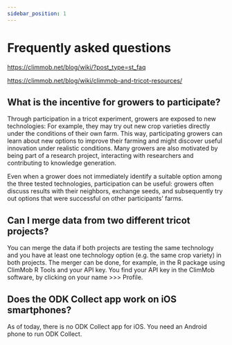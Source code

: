 ```yaml
---
sidebar_position: 1
---
```


# Frequently asked questions

https://climmob.net/blog/wiki/?post_type=st_faq

https://climmob.net/blog/wiki/climmob-and-tricot-resources/

## What is the incentive for growers to participate?

Through participation in a tricot experiment, growers are exposed to new technologies: For example, they may try out new crop varieties directly under the conditions of their own farm. This way, participating growers can learn about new options to improve their farming and might discover useful innovation under realistic conditions. Many growers are also motivated by being part of a research project, interacting with researchers and contributing to knowledge generation.

Even when a grower does not immediately identify a suitable option among the three tested technologies, participation can be useful: growers often discuss results with their neighbors, exchange seeds, and subsequently try out options that were successful on other participants’ farms.

## Can I merge data from two different tricot projects?

You can merge the data if both projects are testing the same technology and you have at least one technology option (e.g. the same crop variety) in both projects. The merger can be done, for example, in the R package using ClimMob R Tools and your API key. You find your API key in the ClimMob software, by clicking on your name >>> Profile.

## Does the ODK Collect app work on iOS smartphones?

As of today, there is no ODK Collect app for iOS. You need an Android phone to run ODK Collect.


